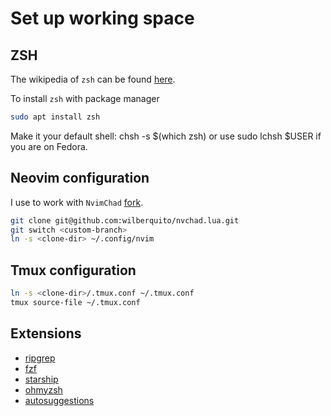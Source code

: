 # Set up working space

## ZSH

The wikipedia of `zsh` can be found [here](https://github.com/ohmyzsh/ohmyzsh/wiki/Installing-ZSH).

To install `zsh` with package manager

```sh
sudo apt install zsh
```

Make it your default shell: chsh -s $(which zsh) or use sudo lchsh $USER if you are on Fedora.

## Neovim configuration

I use to work with `NvimChad` [fork](https://github.com/wilberquito/nvchad.lua/).

```sh
git clone git@github.com:wilberquito/nvchad.lua.git
git switch <custom-branch>
ln -s <clone-dir> ~/.config/nvim
```

## Tmux configuration

```sh
ln -s <clone-dir>/.tmux.conf ~/.tmux.conf
tmux source-file ~/.tmux.conf
```

## Extensions

- [ripgrep](https://github.com/BurntSushi/ripgrep#installation)
- [fzf](https://github.com/junegunn/fzf)
- [starship](https://starship.rs/)
- [ohmyzsh](https://ohmyz.sh/#install)
- [autosuggestions](https://github.com/zsh-users/zsh-autosuggestions/blob/master/INSTALL.md)
